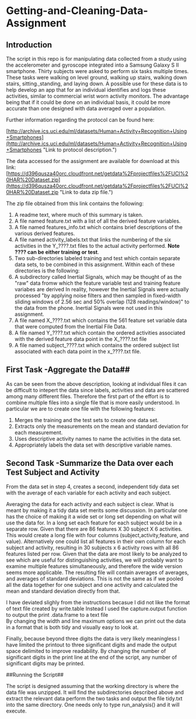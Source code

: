# Getting-and-Cleaning-Data-Assignment

## Introduction ##
The script in this repo is for manipulating data collected from a study using the accelerometer and gyroscope integrated into a Samsung Galaxy S II smartphone.  Thirty subjects were asked to perform six tasks multiple times.  These tasks were walking on level ground, walking up stairs, walking down stairs, sitting.,standing, and laying down.  A possible use for these data is to help develop an app that for an individual identifies and logs
 these activities, similar to commercial wrist worn activity monitors.  The advantage being that if it could be done on an individual basis, it could be more accurate than one designed with data averaged over a population. 

Further information regarding the protocol can be found here:

[http://archive.ics.uci.edu/ml/datasets/Human+Activity+Recognition+Using+Smartphones](http://archive.ics.uci.edu/ml/datasets/Human+Activity+Recognition+Using+Smartphones "Link to protocol description.")

The data accessed for the assignment  are available for download at this link: [https://d396qusza40orc.cloudfront.net/getdata%2Fprojectfiles%2FUCI%20HAR%20Dataset.zip](https://d396qusza40orc.cloudfront.net/getdata%2Fprojectfiles%2FUCI%20HAR%20Dataset.zip "Link to data zip file.")

The zip file obtained from this link contains the following:


1. A readme text, where much of this summary is taken.
2. A file named feature.txt with a list of all the derived feature variables.
3. A file named features_info.txt which contains brief descriptions of the various derived features.
4. A file named activity_labels.txt that links the numbering of the six activities in the Y_????.txt files to the actual activity performed. **Note ???? can be either training or test**.
5. Two sub-directories labeled training and test which contain separate data sets, to be combined in this assignment.  Within each of these directories is the following:
  6.  A subdirectory called Inertial Signals, which may be thought of as the "raw" data fromw which the feature variable test and training feature variabes are derived  In reality, however the Inertial Signals were actually processed  "by applying noise filters and then sampled in fixed-width sliding windows of 2.56 sec and 50% overlap (128 readings/window)" to the data from the phone. Inertial Signals were not used in this assignment.
  7.   A file named X_????.txt  which   contains the 561 feature  set variable data that were computed from the Inertial File Data.
  8.   A file named Y_????.txt which contain the ordered activities associated with the derived feature data point in the X_????.txt file
  9.   A file named subject_????.txt which contains the ordered subject list  associated with each data point in the x_????.txt file.

  
## First Task -Aggregate the Data##
As can be seen from the above description, looking at individual files it can be difficult to intepert the data since labels, activities and data are scattered among many different files.  Therefore the first part of the effort is to combine multiple files into a single file that is more easily understood. In particular we are to create one file with the following features:

1. Merges the training and the test sets to create one data set.
2. Extracts only the measurements on the mean and standard deviation for each measurement.
3. Uses descriptive activity names to name the activities in the data set.
4. Appropriately labels the data set with descriptive variable names.

## Second Task -Summarize the Data over each Test Subject and Activity ##

From the data set in step 4, creates a second, independent tidy data set with the average of each variable for each activity and each subject.

Averaging the data for each activity and each subject is clear.  What is meant by making it a tidy data set merits some discussion.  In particular one has the choice of making it a wide set or long set depending on what will use the data for. In a long set each feature for each subject would be in a separate row.  Given that there are 86 features X 30 subject X 6 activities. This would create a long file with four columns (subject,activity,feature, and value).  Alternatively one could list all features in their own column for each subject and activity, resulting in 30 subjects x 6 activity rows with all 86 features listed per row.  Given that the data are most likely to be analyzed to see which are useful for distinguishing activities,  we will probably want to examine multiple features simultaneously, and therefore the wide version seems more applicable.    The resulting file will contain averages of averages, and averages of standard deviations.   This is not the same as if we pooled all the data together for one subject and one activity and calculated the mean and standard deviation directly from that.

I have deviated slighly from the instructions becasue I did not like
the format of text file created by write.table
Instead I used the capture.output function to output the print .data.frame to a text file     
By  changing the width and line maximum options we can print out the data in 
a format that is both tidy and visually easy to look at.

Finally, because beyond three digits the data is very likely meaningless I have limited the printout to three significant digits and made the output space delimited to improve readability.  By changing the number of significant digits in the print line at the end of the script, any number of significant digits may be printed.

##Running the Script##

The script is designed assuming that the working directory is where the data file was unzipped.  It will find the subdirectories described above and extract the relevant data perform the two tasks and output the file tidy.txt into the same directory. One needs only to type run_analysis() and it will execute.

 




